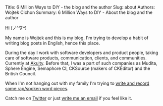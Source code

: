 Title: 6 Million Ways to DIY - the blog and the author
Slug: about
Authors: Wojtek Cichon
Summary: 6 Million Ways to DIY - About the blog and the author

Hi (ノ^∇^)

My name is Wojtek and this is my blog. I'm trying to develop a habit of writing blog posts in English, hence this place.

During the day I work with software developers and product people, taking care of software products, communication, clients, and communities. Currently at [Akuity](https://akuity.io). Before that, I was a part of such companies as Mudita, Sphere Engine, Semaphore CI, CKSource (makers of CKEditor) and the British Council.

When I'm not hanging out with my family I'm trying to [write and record some rap/spoken word pieces](https://wojtekidd.org).

Catch me on [Twitter](https://twitter.com/wojtekidd) or just [write me an email](mailto:wojtek.cichon@protonmail.com) if you feel like it.
